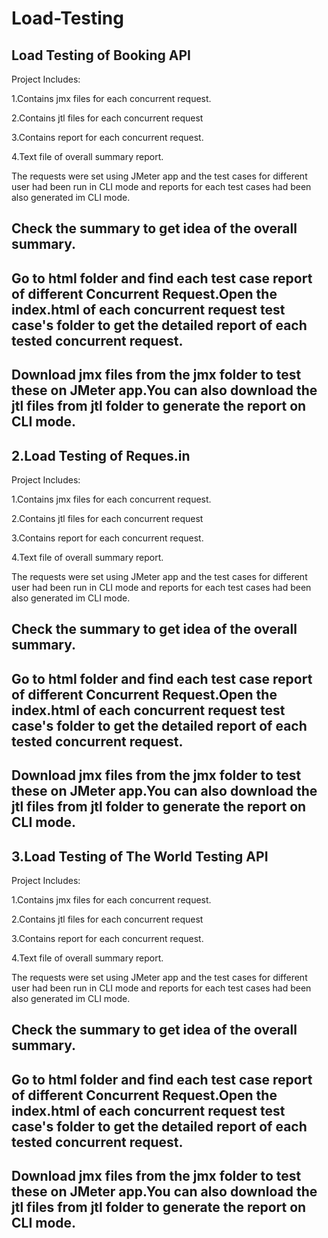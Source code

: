 # Load-Testing
## Load Testing of Booking API 
Project Includes:

1.Contains jmx files for each concurrent request.

2.Contains jtl files for each concurrent request

3.Contains report for each concurrent request.

4.Text file of overall summary report.

The requests were set using JMeter app and the test cases for different user had been run in CLI mode and reports for each test cases had been also generated im CLI mode.

## Check the summary  to get idea of the overall summary.
## Go to html folder and find each test case report of different Concurrent Request.Open the index.html of each concurrent request test case's folder to get the detailed report of each tested concurrent request.
## Download jmx files from the jmx folder to test these on JMeter app.You can also download the jtl files from jtl folder to generate the report on CLI mode.

## 2.Load Testing of Reques.in 
Project Includes:

1.Contains jmx files for each concurrent request.

2.Contains jtl files for each concurrent request

3.Contains report for each concurrent request.

4.Text file of overall summary report.

The requests were set using JMeter app and the test cases for different user had been run in CLI mode and reports for each test cases had been also generated im CLI mode.

## Check the summary  to get idea of the overall summary.
## Go to html folder and find each test case report of different Concurrent Request.Open the index.html of each concurrent request test case's folder to get the detailed report of each tested concurrent request.
## Download jmx files from the jmx folder to test these on JMeter app.You can also download the jtl files from jtl folder to generate the report on CLI mode.

## 3.Load Testing of The World Testing API 
Project Includes:

1.Contains jmx files for each concurrent request.

2.Contains jtl files for each concurrent request

3.Contains report for each concurrent request.

4.Text file of overall summary report.

The requests were set using JMeter app and the test cases for different user had been run in CLI mode and reports for each test cases had been also generated im CLI mode.

## Check the summary  to get idea of the overall summary.
## Go to html folder and find each test case report of different Concurrent Request.Open the index.html of each concurrent request test case's folder to get the detailed report of each tested concurrent request.
## Download jmx files from the jmx folder to test these on JMeter app.You can also download the jtl files from jtl folder to generate the report on CLI mode.
